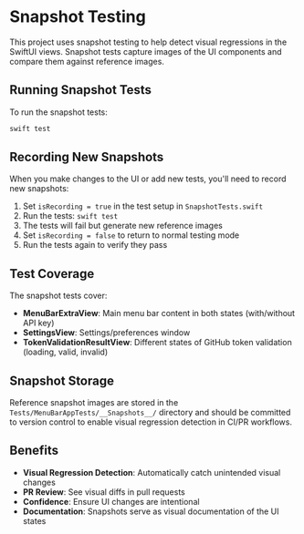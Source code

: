 # Snapshot Testing

This project uses snapshot testing to help detect visual regressions in the SwiftUI views. Snapshot tests capture images of the UI components and compare them against reference images.

## Running Snapshot Tests

To run the snapshot tests:

```bash
swift test
```

## Recording New Snapshots

When you make changes to the UI or add new tests, you'll need to record new snapshots:

1. Set `isRecording = true` in the test setup in `SnapshotTests.swift`
2. Run the tests: `swift test`
3. The tests will fail but generate new reference images
4. Set `isRecording = false` to return to normal testing mode
5. Run the tests again to verify they pass

## Test Coverage

The snapshot tests cover:

- **MenuBarExtraView**: Main menu bar content in both states (with/without API key)
- **SettingsView**: Settings/preferences window
- **TokenValidationResultView**: Different states of GitHub token validation (loading, valid, invalid)

## Snapshot Storage

Reference snapshot images are stored in the `Tests/MenuBarAppTests/__Snapshots__/` directory and should be committed to version control to enable visual regression detection in CI/PR workflows.

## Benefits

- **Visual Regression Detection**: Automatically catch unintended visual changes
- **PR Review**: See visual diffs in pull requests 
- **Confidence**: Ensure UI changes are intentional
- **Documentation**: Snapshots serve as visual documentation of the UI states